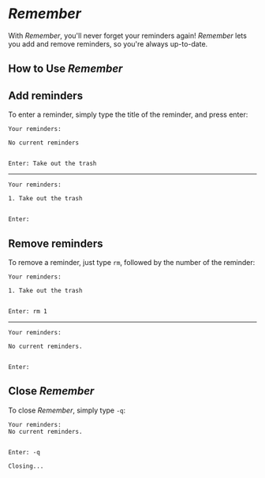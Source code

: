 # *Remember*

With *Remember*, you'll never forget your reminders again! *Remember* lets you add and remove reminders, so you're always up-to-date.

## How to Use *Remember*


## Add reminders

To enter a reminder, simply type the title of the reminder, and press enter: 

```
Your reminders:

No current reminders


Enter: Take out the trash 
```
***
```
Your reminders:

1. Take out the trash


Enter:
```

## Remove reminders

To remove a reminder, just type `rm`, followed by the number of the reminder:

```
Your reminders:

1. Take out the trash


Enter: rm 1
```
***
```
Your reminders:

No current reminders.


Enter:
```

## Close *Remember*

To close *Remember*, simply type `-q`:

```
Your reminders:
No current reminders.


Enter: -q

Closing...
```
